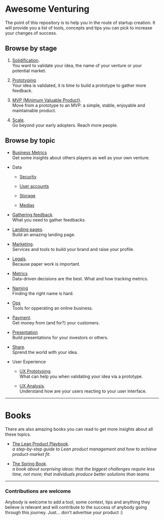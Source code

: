 # Awesome Venturing

The point of this repository is to help you in the route of startup creation. It
will provide you a list of tools, concepts and tips you can pick to increase your
changes of success.

## Browse by stage

1.  [Solidification](./by-stage/1-solidification.md#readme).
    <br>You want to validate your idea, the name of your venture or your potential market.

2.  [Prototyping](./by-stage/2-prototyping.md#readme).
    <br>Your idea is validated, it is time to build a prototype to gather more feedback.

3.  [MVP (Minimum Valuable Product)](./by-stage/3-minimum-viable-product.md#readme).
    <br>Move from a prototype to an MVP: a simple, stable, enjoyable and maintainable product.

4.  [Scale](./by-stage/4-scale.md#readme).
    <br>Go beyond your early adopters. Reach more people.

## Browse by topic

* [Business Metrics](./by-topic/business-metrics.md#readme)
  <br>Get some insights about others players as well as your own venture.

* Data

  * [Security](./by-topic/data/security.md#readme)

  * [User accounts](./by-topic/data/user-accounts.md#readme)

  * [Storage](./by-topic/data/storage.md#readme)

  * [Medias](./by-topic/data/medias.md#readme)

* [Gathering feedback](./by-topic/gathering-feedback.md#readme).
  <br>What you need to gather feedbacks.

* [Landing pages](./by-topic/landing-pages.md#readme).
  <br>Build an amazing landing page.

* [Marketing](./by-topic/marketing.md#readme).
  <br>Services and tools to build your brand and raise your profile.

* [Legals](./by-topic/legals.md#readme).
  <br>Because paper work is important.

* [Metrics](./by-topic/metrics#readme)
  <br>Data-driven decisions are the best. What and how tracking metrics.

* [Naming](./by-topic/naming.md#readme)
  <br>Finding the right name is hard.

* [Ops](./by-topic/operations.md)
  <br>Tools for opperating an online business.

* [Payment](./by-topic/payment.md#readme).
  <br>Get money from (and for?) your customers.

* [Presentation](./by-topic/presentations.md)
  <br>Build presentations for your investors or others.

* [Share](./by-topic/share.md#readme).
  <br>Sprend the world with your idea.

* User Experience

  * [UX Prototyping](./by-topic/ux/prototyping.md#readme).
    <br>What can help you when validating your idea via a prototype.

  * [UX Analysis](./by-topic/ux/analysis.md#readme).
    <br>Understand how are your users reacting to your user interface.<br>

---

# Books

There are also amazing books you can read to get more insights about all these
topics.

* [The Lean Product Playbook](http://leanproductplaybook.com/).
  <br>_a step-by-step guide to Lean product management and how to achieve product-market fit._

* [The Spring Book](https://www.thesprintbook.com/).
  <br>_a book about surprising ideas: that the biggest challenges require less time, not more; that individuals produce better solutions than teams_

---

### Contributions are welcome

Anybody is welcome to add a tool, some context, tips and anything they believe
is relevant and will contribute to the success of anybody going through this
journey. Just... don't advertise your product :)
